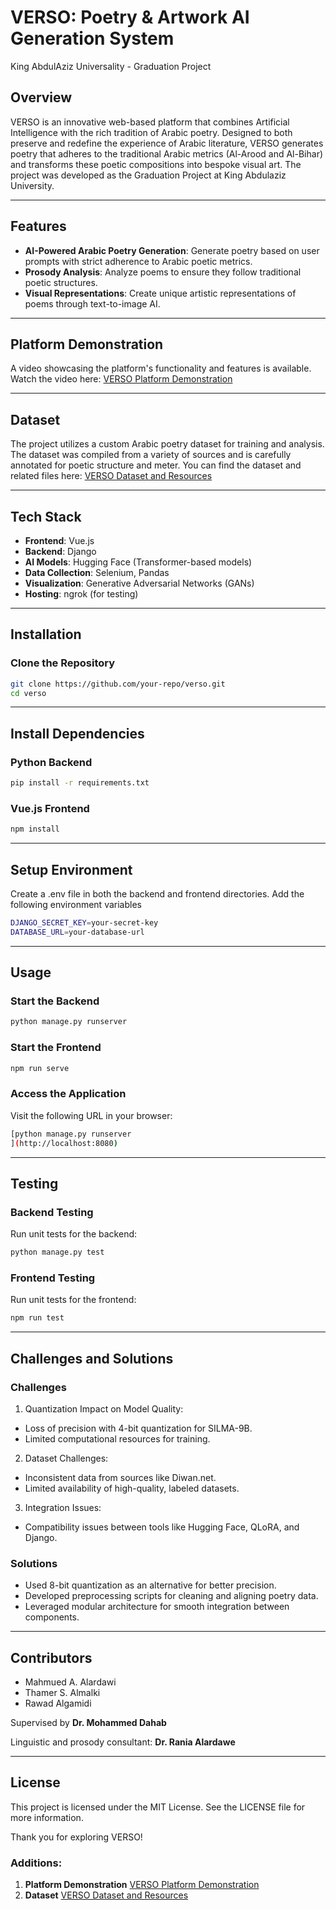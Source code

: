 # VERSO: Poetry & Artwork AI Generation System
 King AbdulAziz Universality - Graduation Project

## Overview
VERSO is an innovative web-based platform that combines Artificial Intelligence with the rich tradition of Arabic poetry. Designed to both preserve and redefine the experience of Arabic literature, VERSO generates poetry that adheres to the traditional Arabic metrics (Al-Arood and Al-Bihar) and transforms these poetic compositions into bespoke visual art. The project was developed as the Graduation Project at King Abdulaziz University.

---

## Features
- **AI-Powered Arabic Poetry Generation**: Generate poetry based on user prompts with strict adherence to Arabic poetic metrics.
- **Prosody Analysis**: Analyze poems to ensure they follow traditional poetic structures.
- **Visual Representations**: Create unique artistic representations of poems through text-to-image AI.

---

## Platform Demonstration
A video showcasing the platform's functionality and features is available. Watch the video here:
[VERSO Platform Demonstration](https://drive.google.com/drive/folders/1inscodaQr3BnO2pMziO6ZPm79E7PBIMS?usp=sharing)

---

## Dataset
The project utilizes a custom Arabic poetry dataset for training and analysis. The dataset was compiled from a variety of sources and is carefully annotated for poetic structure and meter. You can find the dataset and related files here:
[VERSO Dataset and Resources](https://drive.google.com/drive/folders/1inscodaQr3BnO2pMziO6ZPm79E7PBIMS?usp=sharing)

---

## Tech Stack
- **Frontend**: Vue.js
- **Backend**: Django
- **AI Models**: Hugging Face (Transformer-based models)
- **Data Collection**: Selenium, Pandas
- **Visualization**: Generative Adversarial Networks (GANs)
- **Hosting**: ngrok (for testing)

---

## Installation

### Clone the Repository
```bash
git clone https://github.com/your-repo/verso.git
cd verso
```

---

## Install Dependencies

### Python Backend
```bash
pip install -r requirements.txt
```

### Vue.js Frontend
```bash
npm install
```

---

## Setup Environment
Create a .env file in both the backend and frontend directories.
Add the following environment variables
```bash
DJANGO_SECRET_KEY=your-secret-key
DATABASE_URL=your-database-url
```

---

## Usage

### Start the Backend
```bash
python manage.py runserver
```

### Start the Frontend
```bash
npm run serve
```

### Access the Application
Visit the following URL in your browser:
```bash
[python manage.py runserver
](http://localhost:8080)
```

---

## Testing

### Backend Testing
Run unit tests for the backend:
```bash
python manage.py test
```

### Frontend Testing
Run unit tests for the frontend:
```bash
npm run test
```

---

## Challenges and Solutions

### Challenges
1. Quantization Impact on Model Quality:
 - Loss of precision with 4-bit quantization for SILMA-9B.
 - Limited computational resources for training.


2. Dataset Challenges:
 - Inconsistent data from sources like Diwan.net.
 - Limited availability of high-quality, labeled datasets.

   
3. Integration Issues:
 - Compatibility issues between tools like Hugging Face, QLoRA, and Django.

### Solutions
- Used 8-bit quantization as an alternative for better precision.
- Developed preprocessing scripts for cleaning and aligning poetry data.
- Leveraged modular architecture for smooth integration between components.

---

## Contributors
- Mahmued A. Alardawi
- Thamer S. Almalki
- Rawad Algamidi
  
Supervised by **Dr. Mohammed Dahab**

Linguistic and prosody consultant: **Dr. Rania Alardawe**

---

## License
This project is licensed under the MIT License. See the LICENSE file for more information.


Thank you for exploring VERSO!

### Additions:
1. **Platform Demonstration** [VERSO Platform Demonstration](https://drive.google.com/drive/folders/1inscodaQr3BnO2pMziO6ZPm79E7PBIMS?usp=sharing)
2. **Dataset** [VERSO Dataset and Resources](https://drive.google.com/drive/folders/1inscodaQr3BnO2pMziO6ZPm79E7PBIMS?usp=sharing)












